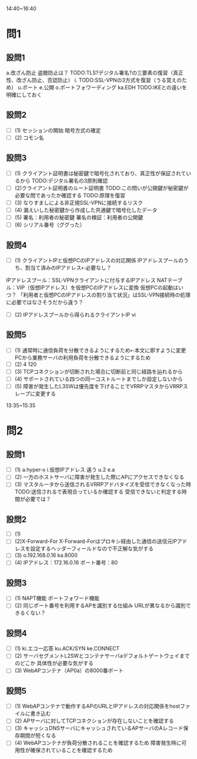 14:40~16:40

# 問1

## 設問1

a.改ざん防止
盗聴防止は？
TODO:TLS?デジタル署名?の三要素の復習（真正性、改ざん防止、否認防止）
i.
TODO:SSL-VPNの3方式を復習（うる覚えのため）
u.ポート
e.公開
o.ポートフォワーディング
ka.EDH
TODO:IKEとの違いを明確にしておく

## 設問2

- [ ] (1)
セッションの開始
暗号方式の確定
- [ ] (2)
コモン名

## 設問3

- [ ] (1)
クライアント証明書は秘密鍵で暗号化されており、真正性が保証されているから
TODO:デジタル署名の3原則確認
- [ ] (2)クライアント証明書のルート証明書
TODO:この問いが公開鍵が秘密鍵が必要な問であったか確認する
TODO:原理を復習
- [ ] (3)
なりすましによる非正規SSL-VPNに接続するリスク
- [ ] (4)
漏えいした秘密鍵から作成した共通鍵で暗号化したデータ
- [ ] (5)
署名：利用者の秘密鍵
署名の検証：利用者の公開鍵
- [ ] (6)
シリアル番号（ググった）

## 設問4

- [ ] (1)
クライアントIPと仮想PCのIPアドレスの対応関係
IPアドレスプールのうち、割当て済みのIPアドレス⇠必要なし？

IPアドレスプール：SSL-VPNクライアントに付与するIPアドレス
NATテーブル：VIP（仮想IPアドレス）を仮想PCのIPアドレスに変換
仮想PCの起動はいつ？
「利用者と仮想PCのIPアドレスの割り当て状況」はSSL-VPN接続時の処理に必要ではなさそうだから違う？

- [ ] (2)
IPアドレスプールから得られるクライアントIP
vi

## 設問5

- [ ] (1)
通常時に通信負荷を分散できるようにするため⇠本文に即すように変更
PCから業務サーバの利用負荷を分散できるようにするため
- [ ] (2)
4
120
- [ ] (3)
TCPコネクションが切断された場合に切断前と同じ経路を辿れるから
- [ ] (4)
サポートされている四つの同一コストルートまでしか設定しないから
- [ ] (5)
障害が発生したL3SWは優先度を下げることでVRRPマスタからVRRPスレーブに変更する

13:35~15:35

# 問2

## 設問1

- [ ] (1)
a.hyper-x
i.仮想IPアドレス
違う
u.2
e.a
- [ ] (2)
一方のホストサーバに障害が発生した際にAPにアクセスできなくなる
- [ ] (3)
マスタルータから送信されるVRRPアドバタイズを受信できなくなった時
TODO:送信されるで表現合っているか確認する
受信できないと判定する時間が必要では？

## 設問2

- [ ] (1)
- [ ] (2)X-Forward-For
X-Forward-Forはプロキシ経由した通信の送信元IPアドレスを設定するヘッダーフィールドなので不正解な気がする
- [ ] (3)
o.192.168.0.16
ka.8000
- [ ] (4)
IPアドレス：172.16.0.16
ポート番号：80

## 設問3

- [ ] (1)
NAPT機能
ポートフォワード機能
- [ ] (2)
同じポート番号を利用するAPを識別する仕組み
URLが異なるから識別できるくない？

## 設問4

- [ ] (1)
ki.エコー応答
ku.ACK/SYN
ke.CONNECT
- [ ] (2)
サーバセグメントL2SWとコンテナサーバaデフォルトゲートウェイまでのどこか
具体性が必要な気がする
- [ ] (3)
WebAPコンテナ（AP0a）の8000番ポート

## 設問5

- [ ] (1)
WebAPコンテナで動作するAPのURLとIPアドレスの対応関係をhostファイルに書き込む
- [ ] (2)
APサーバに対してTCPコネクションが存在しないことを確認する
- [ ] (3)
キャッシュDNSサーバにキャッシュされているAPサーバのAレコード保存期間が短くなる
- [ ] (4)
WebAPコンテナが負荷分散されることを確認するため
障害発生時に可用性が確保されていることを確認するため